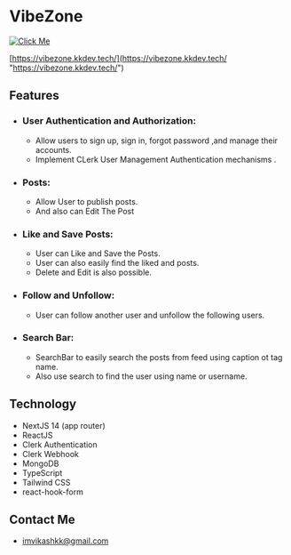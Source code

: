 # VibeZone 

[![Click Me](https://vibezone.kkdev.tech/images/logo.png "Click Me")](https://vibezone.kkdev.tech "Click Me")

[https://vibezone.kkdev.tech/](https://vibezone.kkdev.tech/ "https://vibezone.kkdev.tech/")


## Features
- ### User Authentication and Authorization:
    - Allow users to sign up, sign in, forgot password ,and manage their accounts.
    - Implement CLerk User Management Authentication mechanisms .

- ### Posts:
    - Allow User to publish posts.
    - And also can Edit The Post

- ### Like and Save Posts:
    - User can Like and Save the Posts.
    - User can also easily find the liked and posts.
    - Delete and Edit is also possible.

- ### Follow and Unfollow:
    - User can follow another user and unfollow the following users.

- ### Search Bar:
    - SearchBar to easily search the posts from feed using caption ot tag name.
    - Also use search to find the user using name or username.


## Technology
- NextJS 14 (app router)
- ReactJS
- Clerk Authentication
- Clerk Webhook
- MongoDB
- TypeScript
- Tailwind CSS
- react-hook-form


## Contact Me
   - imvikashkk@gmail.com





